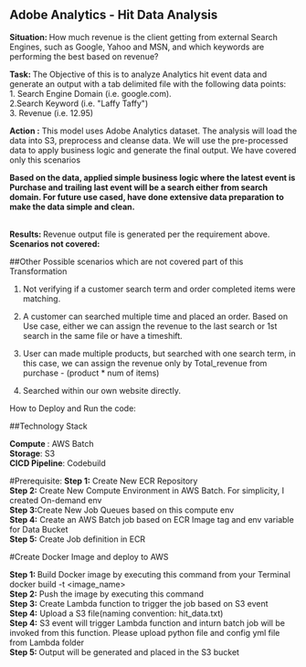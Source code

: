 ## Adobe Analytics - Hit Data Analysis ##

<b> Situation: </b> How much revenue is the client getting from external Search Engines, such as Google, Yahoo and MSN, and which keywords are performing the best based on revenue?
<br>
<p>
<b> Task: </b> The Objective of this is to analyze Analytics hit event data
and generate an output with a tab delimited file with the following data points:
<br>1. Search Engine Domain (i.e. google.com).
<br>2.Search Keyword (i.e. "Laffy Taffy")
<br>3. Revenue (i.e. 12.95)
<p>
<b> Action :</b> This model uses Adobe Analytics dataset. The analysis will load the data into S3, preprocess and cleanse data. 
We will use the pre-processed data to apply business logic and generate the final output.
We have covered only this scenarios

<b>Based on the data, applied simple business logic where the latest event is Purchase and
trailing last event will be a search either from search domain.
For future use cased, have done extensive data preparation to make the data simple and clean.</b>

<br>
<b> Results: </b> Revenue output file is generated per the requirement above.
<br>
<b> Scenarios not covered: </b>

##Other Possible scenarios which are not covered part of this Transformation

1. Not verifying if a customer search term and order completed items were matching.

2. A customer can searched multiple time and placed an order.
   Based on Use case, either we can assign the revenue to the last search or 1st search in the same file or have a timeshift.
2. User can made multiple products, but searched with one search term, in this case, we can assign the revenue only by Total_revenue from purchase - (product * num of items)
3. Searched within our own website directly.

How to Deploy and Run the code:

##Technology Stack

<b>Compute </b>: AWS Batch </br>
<b>Storage</b>: S3</br>
<b>CICD Pipeline</b>: Codebuild</br>

#Prerequisite:
<b>Step 1:</b> Create New ECR Repository <br>
<b>Step 2:</b> Create New Compute Environment in AWS Batch. For simplicity, I created On-demand env<br>
<b>Step 3:</b>Create New Job Queues based on this compute env<br>
<b>Step 4:</b> Create an AWS Batch job based on ECR Image tag and env variable for Data Bucket<br>
<b>Step 5:</b> Create Job definition in ECR<br>

#Create Docker Image and deploy to AWS

<b>Step 1: </b>Build Docker image by executing this command from your Terminal
docker build -t <image_name> <br>
<b>Step 2:</b> Push the image by executing this command<br>
<b>Step 3:</b> Create Lambda function to trigger the job based on S3 event<br>
<b>Step 4:</b> Upload a S3 file(naming convention: hit_data.txt)<br>
<b>Step 4:</b> S3 event will trigger  Lambda function and inturn batch job will be invoked from this function. Please upload python file and config yml file from Lambda folder <br>
<b>Step 5: </b> Output will be generated and placed in the S3 bucket <br>
